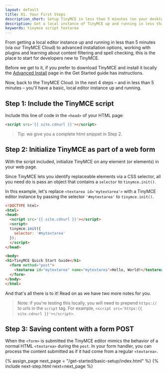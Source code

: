 ```yaml
---
layout: default
title: 01. Your First Steps
description_short: Setup TinyMCE in less than 5 minutes (on your desktop).
description: Get a local instance of TinyMCE up and running in less than 5 minutes.
keywords: tinymce script textarea
---
```


From getting a local editor instance up and running in less than 5 minutes (via our TinyMCE Cloud) to advanced installation options, working with plugins and learning about content filtering and spell checking, this is the place to start for developers new to TinyMCE.

Before we get to it, if you prefer to download TinyMCE and install it locally the [Advanced Install](../advanced-install/#sdkinstall) page in the Get Started guide has instructions.

Now, back to the TinyMCE Cloud. In the next 4 steps – and in less than 5 minutes – you'll have a basic, local editor instance up and running.

## Step 1: Include the TinyMCE script

Include this line of code in the `<head>` of your HTML page:

```html
<script src='{{ site.cdnurl }}'></script>
```

> Tip: we give you a complete html snippet in Step 2.


## Step 2: Initialize TinyMCE as part of a web form

With the script included, initialize TinyMCE on any element (or elements) in your web page.

Since TinyMCE lets you identify replaceable elements via a CSS selector, all you need do is pass an object that contains a `selector` to `tinymce.init()`.

In this example, let's replace `<textarea id='mytextarea'>` with a TinyMCE editor instance by passing the selector `'#mytextarea'` to `tinymce.init()`.

```html
<!DOCTYPE html>
<html>
<head>
  <script src='{{ site.cdnurl }}'></script>
  <script>
  tinymce.init({
    selector: '#mytextarea'
  });
  </script>
</head>

<body>
<h1>TinyMCE Quick Start Guide</h1>
  <form method="post">
    <textarea id="mytextarea" name="mytextarea">Hello, World!</textarea>
  </form>
</body>
</html>
```

And that's all there is to it! Read on as we have two more notes for you.

> Note: if you're testing this locally, you will need to prepend `https://` to urls in the `script` tag. For example, `<script src='https:{{ site.cdnurl }}'></script>`.

## Step 3: Saving content with a form POST

When the `<form>` is submitted the TinyMCE editor mimics the behavior of a normal HTML `<textarea>` during the `post`. In your form handler, you can process the content submitted as if it had come from a regular `<textarea>`.

{% assign_page next_page = "/get-started/basic-setup/index.html" %}
{% include next-step.html next=next_page %}
